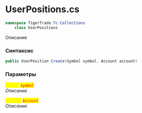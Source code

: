 
# UserPositions.cs
```csharp
namespace TigerTrade.Tc.Collections  
    class UserPositions
```

Описание

### Синтаксис
```csharp
public UserPosition Create(Symbol symbol, Account account)
```

### Параметры  
<mark style="color:yellow;">`symbol`</mark> <mark style="color:red;">*`Symbol`*</mark>  
 *Описание*  
  
<mark style="color:yellow;">`account`</mark> <mark style="color:red;">*`Account`*</mark>  
 *Описание*  
  

                    
                    